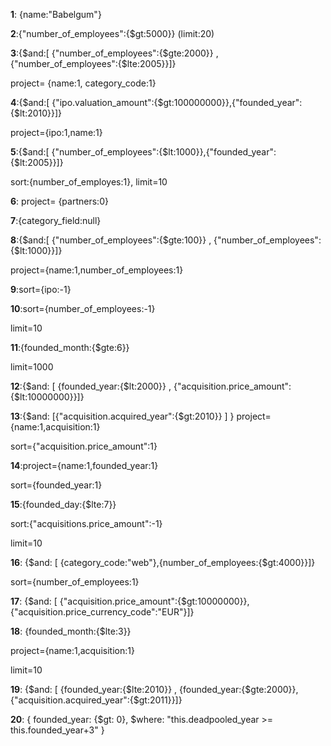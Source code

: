 **1**: {name:"Babelgum"}

**2**:{"number_of_employees":{$gt:5000}} (limit:20)

**3**:{$and:[ {"number_of_employees":{$gte:2000}} , {"number_of_employees":{$lte:2005}}]}

project= {name:1, category_code:1}

**4**:{$and:[ {"ipo.valuation_amount":{$gt:100000000}},{"founded_year":{$lt:2010}}]}

project={ipo:1,name:1}

**5**:{$and:[ {"number_of_employees":{$lt:1000}},{"founded_year":{$lt:2005}}]}

sort:{number_of_employes:1}, limit=10

**6**: project= {partners:0}

**7**:{category_field:null}

**8**:{$and:[ {"number_of_employees":{$gte:100}} , {"number_of_employees":{$lt:1000}}]}

project={name:1,number_of_employees:1}

**9**:sort={ipo:-1}

**10**:sort={number_of_employees:-1}

limit=10

**11**:{founded_month:{$gte:6}}

limit=1000

**12**:{$and: [ {founded_year:{$lt:2000}} , {"acquisition.price_amount":{$lt:10000000}}]}

**13**:{$and: [{"acquisition.acquired_year":{$gt:2010}} ] }
project={name:1,acquisition:1}

sort={"acquisition.price_amount":1}

**14**:project={name:1,founded_year:1}

sort={founded_year:1}

**15**:{founded_day:{$lte:7}}

sort:{"acquisitions.price_amount":-1}

limit=10

**16**: {$and: [ {category_code:"web"},{number_of_employees:{$gt:4000}}]}

sort={number_of_employees:1}

**17**: {$and: [ {"acquisition.price_amount":{$gt:10000000}},{"acquisition.price_currency_code":"EUR"}]}

**18**: {founded_month:{$lte:3}}

project={name:1,acquisition:1}

limit=10

**19**: {$and: [ {founded_year:{$lte:2010}} , {founded_year:{$gte:2000}},{"acquisition.acquired_year":{$gt:2011}}]}

**20**: { founded_year: {$gt: 0}, $where: "this.deadpooled_year >= this.founded_year+3" }